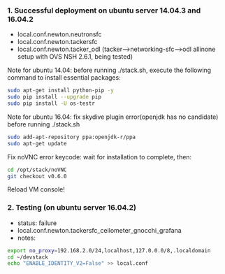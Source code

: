 ### 1. Successful deployment on ubuntu server 14.04.3 and 16.04.2
- local.conf.newton.neutronsfc
- local.conf.newton.tackersfc
- local.conf.newton.tacker_odl (tacker-->networking-sfc-->odl allinone setup with OVS NSH 2.6.1, being tested)

Note for ubuntu 14.04: before running ./stack.sh, execute the following command to install essential packages:

```sh
sudo apt-get install python-pip -y
sudo pip install --upgrade pip
sudo pip install -U os-testr
```

Note for ubuntu 16.04: fix skydive plugin error(openjdk has no candidate) before running ./stack.sh

```sh
sudo add-apt-repository ppa:openjdk-r/ppa  
sudo apt-get update   
```

Fix noVNC error keycode: wait for installation to complete, then:

```sh
cd /opt/stack/noVNC
git checkout v0.6.0
```
Reload VM console!

### 2. Testing (on ubuntu server 16.04.2)
- status: failure
- local.conf.newton.tackersfc_ceilometer_gnocchi_grafana
- notes:

```sh
export no_proxy=192.168.2.0/24,localhost,127.0.0.0/8,.localdomain
cd ~/devstack
echo "ENABLE_IDENTITY_V2=False" >> local.conf
```
